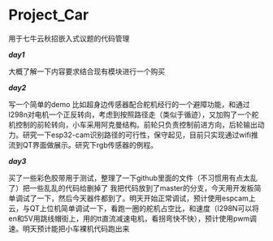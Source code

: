 # Project_Car
用于七牛云秋招嵌入式议题的代码管理

***day1***

大概了解一下内容要求结合现有模块进行一个购买

***day2***

写一个简单的demo 比如超身边传感器配合舵机经行的一个避障功能，和通过l298n对电机一个正反转向，考虑到按照路径走（类似于循迹），又加购了一个舵机控制的前轮转向，小车采用阿克曼结构。前轮只负责控制前进方向，后轮输出动力。研究一下esp32-cam识别路径的可行性，保守起见，目前只实现通过wifi推流到QT界面做展示。研究下rgb传感器的例程。

***day3***

买了一些彩色胶带用于测试，整理了一下github里面的文件（不习惯用有点太乱了）把一些乱乱的代码给删掉了  我把代码放到了master的分支，今天用开发板简单调试了一下，然后今天器件都到了。明天开始正常调试，预计使用espcam上云，与QT上位机简单调试一下，看跑一圈的舵机占空比，和速度（l298N可以将en和5V用跳线帽街上，用的tt直流减速电机，看拐弯快不快），预计使用pwm调速。明天预计能把小车裸机代码跑出来

